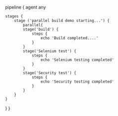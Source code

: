 pipeline {
    agent any

    stages {
        stage ('parallel build demo starting...') { 
            parallel{
            stage('build') {
                steps {
                    echo 'Build completed....'
                }
            }
            stage('Selenium test') {
                steps {
                    echo 'Selenium testing completed'
                }
            }
            stage('Security test') {
                steps {
                    echo 'Security testing completed'
                }
            }
        }
    }
}
}
